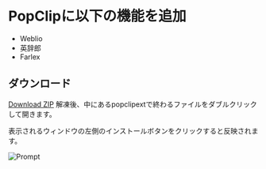 # PopClipに以下の機能を追加
+ Weblio
+ 英辞郎
+ Farlex

## ダウンロード
[Download ZIP](https://github.com/ShingoFukuyama/my-PopClip-extension/archive/master.zip)
解凍後、中にあるpopclipextで終わるファイルをダブルクリックして開きます。

表示されるウィンドウの左側のインストールボタンをクリックすると反映されます。

![Prompt](https://raw2.github.com/ShingoFukuyama/my-PopClip-extension/master/img/ss.png)



